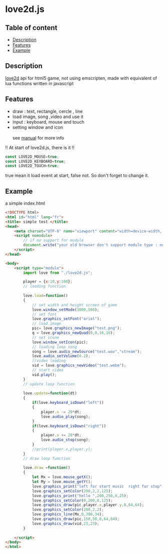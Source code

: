 # love2d.js

## Table of content
- [Description](#Description)
- [Features](#Features)
- [Example](#Example)

## Description
[love2d](https://love2d.org) api for html5 game, not using emscripten, made with equivalent of lua functions written in javascript

## Features
- draw : text, rectangle, cercle , line
- load image, song ,video and use it
- input : keyboard, mouse and touch
- setting window and icon  
 <br>see [manual](https://github.com/oblerion/love2d.js/blob/main/love2djs_manual_en.pdf) for more info
 
!! At start of love2d.js, there is it !!
```js
const LOVE2D_MOUSE=true;
const LOVE2D_KEYBOARD=true;
const LOVE2D_TOUCH=true;
 ```
true mean it load event at start, false not. So don't forget to change it.
## Example
a simple index.html
```html
<!DOCTYPE html>
<html id="html" lang="fr">
<title> simple test </title>
<head>
	<meta charset="UTF-8" name="viewport" content="width=device-width, initial-scale=1.0"/>
	<script nomodule>
		// if no support for module
		document.write("your old browser don't support module type : need update it");
	</script>
</head>

<body>
	<script type="module">
		import love from "./love2d.js";

		player = {x:10,y:100};	
		// loading function
		
		love.load=function()
		{
			// set width and height screen of game
			love.window_setMode(1000,500);
			// set font 
			love.graphics_setFont("arial");
			// load image
			pic= love.graphics_newImage("test.png");
			q = love.graphics_newQuad(0,0,16,16);
			// set icone
			love.window_setIcon(pic);
			// loading loop song
			song = love.audio_newSource("test.wav","stream");
			love.audio_setVolume(0.2);
			//video loading
			vid = love.graphics_newVideo("test.webm");
			// start video
			vid.play();
		}
		// update loop function
		
		love.update=function(dt)
		{
			if(love.keyboard_isDown("left")) 
			{
				player.x -= 20*dt;
				love.audio_play(song);
			}
			if(love.keyboard_isDown("right")) 
			{
				player.x += 20*dt;
				love.audio_stop(song);
			}
			//print(player.x,player.y);
		}
		// draw loop function
		
		love.draw =function()
		{
			let Mx = love.mouse_getX();	
			let My = love.mouse_getY();
			love.graphics_print("left for start music  right for stop",12,34,"blue",25);
			love.graphics_setColor(200,2,2,125);
			love.graphics_print("hello ",200,250,0,25);
			love.graphics_setColor(0,200,0,125);
			love.graphics_draw(pic,player.x,player.y,0,64,64);
			love.graphics_setColor(200,2,2);
			love.graphics_line(Mx,0,300,34);
			love.graphics_draw(pic,150,50,0,64,64);
			love.graphics_draw(vid,23,23);
		}
		
	</script>
</body>
</html>
